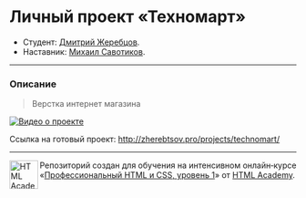 # Личный проект «Техномарт»

* Студент: [Дмитрий Жеребцов](https://up.htmlacademy.ru/htmlcss/20/user/551315).
* Наставник: [Михаил Савотиков](https://htmlacademy.ru/profile/id98316).

---

### Описание

> Верстка интернет магазина

[![Видео о проекте](http://joxi.ru/p27okgKToONaq2.jpg)](https://www.youtube.com/watch?v=_mxp5wiOFyE)

Ссылка на готовый проект: http://zherebtsov.pro/projects/technomart/

---

<a href="https://htmlacademy.ru/intensive/htmlcss"><img align="left" width="50" height="50" alt="HTML Academy" src="https://up.htmlacademy.ru/static/img/intensive/htmlcss/logo-for-github-2.png"></a>

Репозиторий создан для обучения на интенсивном онлайн‑курсе «[Профессиональный HTML и CSS, уровень 1](https://htmlacademy.ru/intensive/htmlcss)» от [HTML Academy](https://htmlacademy.ru).
